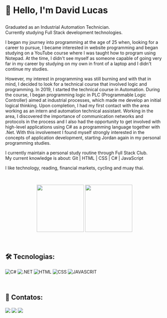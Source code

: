 <h1><p>👋 Hello, I'm David Lucas</p></h1> 

<p>
 Graduated as an Industrial Automation Technician. <br>
 Currently studying Full Stack development technologies.</p>

<p>
I began my journey into programming at the age of 25 when, looking for a career to pursue, I became interested in website programming and began studying on a YouTube course where I was taught how to program using Notepad. At the time, I didn't see myself as someone capable of going very far in my career by studying on my own in front of a laptop and I didn't continue my studies.
</p>

<p>
However, my interest in programming was still burning and with that in mind, I decided to look for a technical course that involved logic and programming. In 2019, I started the technical course in Automation. During the course, I began programming logic in PLC (Programmable Logic Controller) aimed at industrial processes, which made me develop an initial logical thinking. Upon completion, I had my first contact with the area working as an intern and automation technical assistant. Working in the area, I discovered the importance of communication networks and protocols in the process and I also had the opportunity to get involved with high-level applications using C# as a programming language together with .Net. With this involvement I found myself strongly interested in the concepts of application development, starting Jordan again in my personal programming studies.
</p> 

<p>I currently maintain a personal study routine through Full Stack Club. <br>
My current knowledge is about: Git | HTML | CSS | C# | JavaScript</p>

<p>I like technology, reading, financial markets, cycling and muay thai.</p>

<br>

<div align="center"> 
<p>  
 <img height="150em" src="https://github-readme-stats.vercel.app/api?username=DavidLucas2021&show_icons=true&theme=dark&include_all_commits=true&count_private=true"/>
 <img height="150em" src="https://github-readme-stats.vercel.app/api/top-langs/?username=DavidLucas2021&layout=compact&langs_count=7&theme=dark"/> 
</p>
</div>

<br>

<h2>🛠 Tecnologias:</h2>


<p>
 <img align="center" alt="C#" src="https://img.shields.io/badge/-CSHARP-333333?style=flat&logo=CSHARP&logoColor=6A5ACD">
 <img align="center" alt=".NET" src="https://img.shields.io/badge/-.NET-333333?style=flat&logo=DOTNET&logoColor=0000FF">
 <img align="center" alt="HTML" src="https://img.shields.io/badge/-HTML-333333?style=flat&logo=HTML5">
 <img align="center" alt="CSS" src="https://img.shields.io/badge/-CSS-333333?style=flat&logo=CSS3&logoColor=1572B6"> 
 <img align="center" alt="JAVASCRIT" src="https://img.shields.io/badge/-JAVASCRIPT-333333?style=flat&logo=javascript&logoColor=F0DB4F"> 
</p> 

<br>

<h2><p>📱 Contatos:</p></h2>
<div>
 <a href = "mailto:devdavidlucas@gmail.com"><img src="https://img.shields.io/badge/-Gmail-%23333?style=for-the-badge&logo=gmail&logoColor=white" target="_blank"></a>
 <a href="https://www.linkedin.com/in/-david-lucas?lipi=urn%3Ali%3Apage%3Ad_flagship3_profile_view_base_contact_details%3BdmCh%2F4enSfmEXEnh1ERakQ%3D%3D" target="_blank"><img src="https://img.shields.io/badge/-LinkedIn-%230077B5?style=for-the-badge&logo=linkedin&logoColor=white" target="_blank"></a>
 <a href="https://www.instagram.com/david_lucas.93/" target="_blank"><img src="https://img.shields.io/badge/-Instagram-%23E4405F?style=for-the-badge&logo=instagram&logoColor=white" target="_blank"></a>  
 </div>
